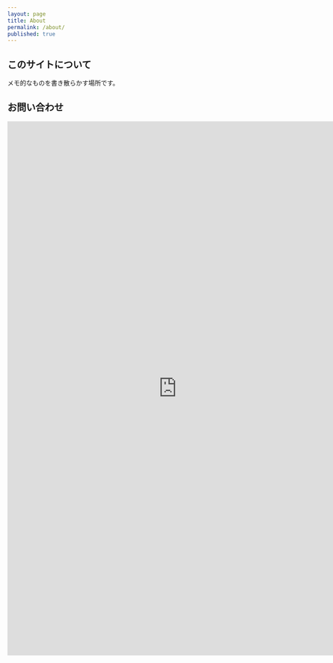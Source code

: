 ```yaml
---
layout: page
title: About
permalink: /about/
published: true
---
```


## このサイトについて

メモ的なものを書き散らかす場所です。

## お問い合わせ

<iframe src="https://docs.google.com/forms/d/e/1FAIpQLSe1bER31TMxuRuRYpT6HfMSR1qHp425sipNEhKgbsrnQuTuNg/viewform?embedded=true" width="760" height="1200" frameborder="0" marginheight="0" marginwidth="0">読み込んでいます...</iframe>